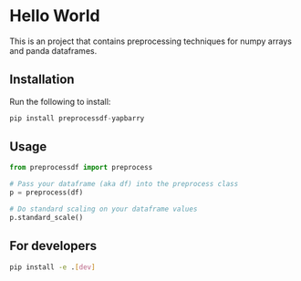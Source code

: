 # Hello World

This is an project that contains preprocessing techniques for numpy arrays and panda dataframes.

## Installation

Run the following to install:

```python
pip install preprocessdf-yapbarry
```

## Usage

```python
from preprocessdf import preprocess

# Pass your dataframe (aka df) into the preprocess class
p = preprocess(df)

# Do standard scaling on your dataframe values
p.standard_scale()
```

## For developers

```bash
pip install -e .[dev]
```
